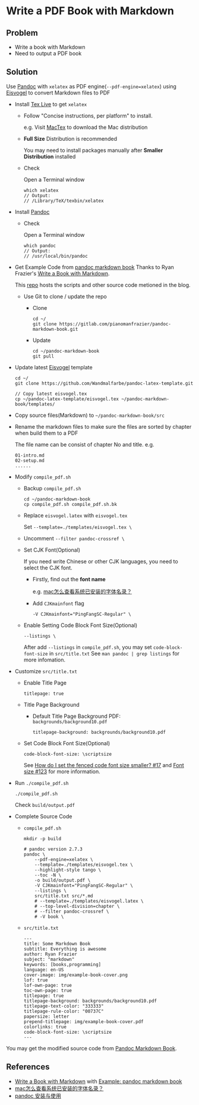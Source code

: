 # Write a PDF Book with Markdown

## Problem
* Write a book with Markdown
* Need to output a PDF book

## Solution
Use [Pandoc](https://pandoc.org/) with `xelatex` as PDF engine(`--pdf-engine=xelatex`) using [Eisvogel](https://github.com/Wandmalfarbe/pandoc-latex-template) to convert Markdown files to PDF

* Install [Tex Live](https://tug.org/texlive/) to get `xelatex`

  * Follow "Concise instructions, per platform" to install.

    e.g. Visit [MacTex](https://tug.org/mactex/) to download the Mac distribution

  * **Full Size** Distribution is recommended

    You may need to install packages manually after **Smaller Distribution** installed

  * Check

    Open a Terminal window    

    ```
    which xelatex
    // Output:
    // /Library/TeX/texbin/xelatex
    ```

* Install [Pandoc](https://pandoc.org/)

  * Check

    Open a Terminal window

    ```
    which pandoc
    // Output:
    // /usr/local/bin/pandoc
    ```

* Get Example Code from [pandoc markdown book](https://gitlab.com/pianomanfrazier/pandoc-markdown-book)
  Thanks to Ryan Frazier's [Write a Book with Markdown](https://pianomanfrazier.com/post/write-a-book-with-markdown/).

  This [repo](https://gitlab.com/pianomanfrazier/pandoc-markdown-book) hosts the scripts and other source code metioned in the blog.

  * Use Git to clone / update the repo


    * Clone

      ```
      cd ~/
      git clone https://gitlab.com/pianomanfrazier/pandoc-markdown-book.git
      ```

    * Update

      ```
      cd ~/pandoc-markdown-book
      git pull
      ```

* Update latest [Eisvogel](https://github.com/Wandmalfarbe/pandoc-latex-template) template

  ```
  cd ~/
  git clone https://github.com/Wandmalfarbe/pandoc-latex-template.git
  ```

  ```
  // Copy latest eisvogel.tex
  cp ~/pandoc-latex-template/eisvogel.tex ~/pandoc-markdown-book/templates/
  ```

* Copy source files(Markdown) to `~/pandoc-markdown-book/src`

* Rename the markdown files to make sure the files are sorted by chapter when build them to a PDF

  The file name can be consist of chapter No and title.
  e.g.
  ```
  01-intro.md
  02-setup.md
  ......
  ```

* Modify `compile_pdf.sh`

  * Backup `compile_pdf.sh`

    ```
    cd ~/pandoc-markdown-book
    cp compile_pdf.sh compile_pdf.sh.bk
    ```

  * Replace `eisvogel.latex` with `eisvogel.tex`

    Set `--template=./templates/eisvogel.tex \`

  * Uncomment `--filter pandoc-crossref \`

  * Set CJK Font(Optional)

    If you need write Chinese or other CJK languages, you need to select the CJK font.

    * Firstly, find out the **font name**

      e.g. [mac怎么查看系统已安装的字体名录？](https://www.zhihu.com/question/21686333/answer/618481248)

    * Add `CJKmainfont` flag

      ```
      -V CJKmainfont="PingFangSC-Regular" \
      ```

  * Enable Setting Code Block Font Size(Optional)

    ```
    --listings \
    ```

    After add `--listings` in `compile_pdf.sh`, you may set `code-block-font-size` in `src/title.txt`
    See `man pandoc | grep listings` for more infomation.

* Customize `src/title.txt`

  * Enable Title Page

    ```
    titlepage: true
    ```

  * Title Page Background

    * Default Title Page Background PDF: `backgrounds/background10.pdf`

      ```
      titlepage-background: backgrounds/background10.pdf
      ```
  * Set Code Block Font Size(Optional)

    ```
    code-block-font-size: \scriptsize
    ```

    See [How do I set the fenced code font size smaller? #17](https://github.com/Wandmalfarbe/pandoc-latex-template/issues/17) and [Font size #123](https://github.com/Wandmalfarbe/pandoc-latex-template/issues/123) for more information.

* Run `./compile_pdf.sh`

  ```
  ./compile_pdf.sh
  ```

  Check `build/output.pdf`

* Complete Source Code

  * `compile_pdf.sh`

    ```
    mkdir -p build

    # pandoc version 2.7.3
    pandoc \
        --pdf-engine=xelatex \
        --template=./templates/eisvogel.tex \
        --highlight-style tango \
        --toc -N \
        -o build/output.pdf \
        -V CJKmainfont="PingFangSC-Regular" \
        --listings \
        src/title.txt src/*.md
        # --template=./templates/eisvogel.latex \
        # --top-level-division=chapter \
        # --filter pandoc-crossref \
        # -V book \
    ```

  * `src/title.txt`

    ```
    ---
    title: Some Markdown Book
    subtitle: Everything is awesome
    author: Ryan Frazier
    subject: "markdown"
    keywords: [books,programming]
    language: en-US
    cover-image: img/example-book-cover.png
    lof: true
    lof-own-page: true
    toc-own-page: true
    titlepage: true
    titlepage-background: backgrounds/background10.pdf
    titlepage-text-color: "333333"
    titlepage-rule-color: "00737C"
    papersize: letter
    prepend-titlepage: img/example-book-cover.pdf
    colorlinks: true
    code-block-font-size: \scriptsize
    ---
    ```

You may get the modified source code from [Pandoc Markdown Book](https://github.com/northbright/pandoc-markdown-book).

## References
* [Write a Book with Markdown](https://pianomanfrazier.com/post/write-a-book-with-markdown/) with [Example: pandoc markdown book](https://gitlab.com/pianomanfrazier/pandoc-markdown-book)
* [mac怎么查看系统已安装的字体名录？](https://www.zhihu.com/question/21686333/answer/618481248)
* [pandoc 安装与使用](https://zhuanlan.zhihu.com/p/258912543)
